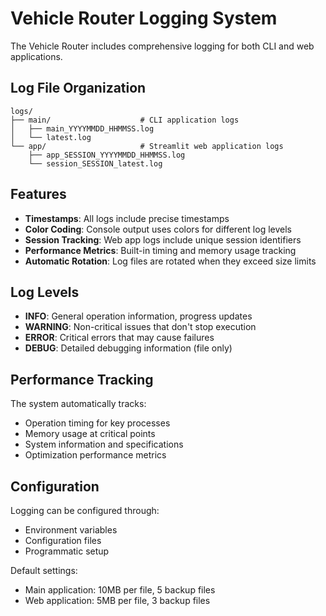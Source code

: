 # Vehicle Router Logging System

The Vehicle Router includes comprehensive logging for both CLI and web applications.

## Log File Organization

```
logs/
├── main/                    # CLI application logs
│   ├── main_YYYYMMDD_HHMMSS.log
│   └── latest.log
└── app/                     # Streamlit web application logs
    ├── app_SESSION_YYYYMMDD_HHMMSS.log
    └── session_SESSION_latest.log
```

## Features

- **Timestamps**: All logs include precise timestamps
- **Color Coding**: Console output uses colors for different log levels
- **Session Tracking**: Web app logs include unique session identifiers
- **Performance Metrics**: Built-in timing and memory usage tracking
- **Automatic Rotation**: Log files are rotated when they exceed size limits

## Log Levels

- **INFO**: General operation information, progress updates
- **WARNING**: Non-critical issues that don't stop execution
- **ERROR**: Critical errors that may cause failures
- **DEBUG**: Detailed debugging information (file only)

## Performance Tracking

The system automatically tracks:
- Operation timing for key processes
- Memory usage at critical points
- System information and specifications
- Optimization performance metrics

## Configuration

Logging can be configured through:
- Environment variables
- Configuration files
- Programmatic setup

Default settings:
- Main application: 10MB per file, 5 backup files
- Web application: 5MB per file, 3 backup files